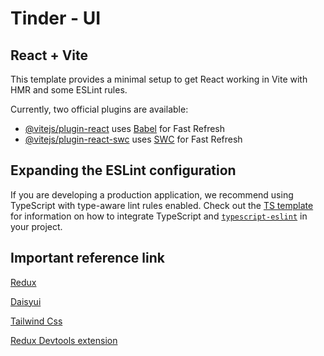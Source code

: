 
# Tinder - UI
## React + Vite

This template provides a minimal setup to get React working in Vite with HMR and some ESLint rules.

Currently, two official plugins are available:

- [@vitejs/plugin-react](https://github.com/vitejs/vite-plugin-react/blob/main/packages/plugin-react) uses [Babel](https://babeljs.io/) for Fast Refresh
- [@vitejs/plugin-react-swc](https://github.com/vitejs/vite-plugin-react/blob/main/packages/plugin-react-swc) uses [SWC](https://swc.rs/) for Fast Refresh

## Expanding the ESLint configuration

If you are developing a production application, we recommend using TypeScript with type-aware lint rules enabled. Check out the [TS template](https://github.com/vitejs/vite/tree/main/packages/create-vite/template-react-ts) for information on how to integrate TypeScript and [`typescript-eslint`](https://typescript-eslint.io) in your project.

## Important reference link

[Redux](https://redux-toolkit.js.org/introduction/getting-started)

[Daisyui](https://daisyui.com/components/)

[Tailwind Css](https://tailwindcss.com/docs/installation/using-vite)

[Redux Devtools extension](https://chromewebstore.google.com/detail/redux-devtools/lmhkpmbekcpmknklioeibfkpmmfibljd?hl=en)


